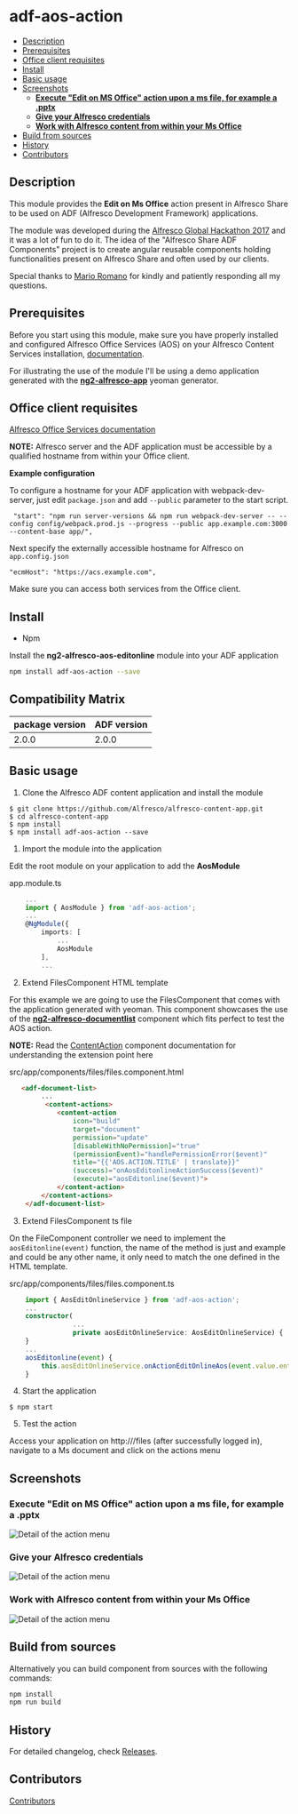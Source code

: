 # adf-aos-action

<!-- markdown-toc start - Don't edit this section.  npm run toc to generate it-->

<!-- toc -->

* [Description](#description)
* [Prerequisites](#prerequisites)
* [Office client requisites](#office-client-requisites)
* [Install](#install)
* [Basic usage](#basic-usage)
* [Screenshots](#screenshots)
  * [**Execute "Edit on MS Office" action upon a ms file, for example a .pptx**](#execute-edit-on-ms-office-action-upon-a-ms-file-for-example-a-pptx)
  * [**Give your Alfresco credentials**](#give-your-alfresco-credentials)
  * [**Work with Alfresco content from within your Ms Office**](#work-with-alfresco-content-from-within-your-ms-office)
* [Build from sources](#build-from-sources)
* [History](#history)
* [Contributors](#contributors)

<!-- toc stop -->

<!-- tocstop -->

<!-- markdown-toc end -->

## Description

This module provides the **Edit on Ms Office** action present in Alfresco Share to be used on ADF (Alfresco Development Framework) applications. 

The module was developed during the [Alfresco Global Hackathon 2017](https://community.alfresco.com/docs/DOC-7046-projects-and-teams-global-virtual-hack-a-thon-2017) and it was a lot of fun to do it. The idea of the "Alfresco Share ADF Components" project is to create angular reusable components holding functionalities present on Alfresco Share and often used by our clients.

Special thanks to [Mario Romano](https://github.com/magemello) for kindly and patiently responding all my questions.

## Prerequisites

Before you start using this module, make sure you have properly installed and configured Alfresco Office Services (AOS) on your Alfresco Content Services installation, [documentation](https://docs.alfresco.com/aos/concepts/aos-intro.html).

For illustrating the use of the module I'll be using a demo application generated with the [**ng2-alfresco-app**](https://github.com/Alfresco/generator-ng2-alfresco-app) yeoman generator.

## Office client requisites

[Alfresco Office Services documentation](https://docs.alfresco.com/aos/concepts/aos-prereqs.html)

**NOTE:** Alfresco server and the ADF application must be accessible by a qualified hostname from within your Office client.

**Example configuration**

To configure a hostname for your ADF application with webpack-dev-server, just edit ```package.json``` and add ```--public``` parameter to the start script.

```
 "start": "npm run server-versions && npm run webpack-dev-server -- --config config/webpack.prod.js --progress --public app.example.com:3000 --content-base app/",
```

Next specify the externally accessible hostname for Alfresco on ```app.config.json```

```
"ecmHost": "https://acs.example.com",
```

Make sure you can access both services from the Office client.

## Install

* Npm
    
Install the **ng2-alfresco-aos-editonline** module into your ADF application

```sh
npm install adf-aos-action --save
```


## Compatibility Matrix

| package version | ADF version |
| --- | --- |
| 2.0.0 | 2.0.0 |

## Basic usage

1. Clone the Alfresco ADF content application and install the module

```
$ git clone https://github.com/Alfresco/alfresco-content-app.git
$ cd alfresco-content-app
$ npm install
$ npm install adf-aos-action --save
```

1. Import the module into the application

Edit the root module on your application to add the **AosModule**

app.module.ts

```ts
    ...
    import { AosModule } from 'adf-aos-action';
    ...
    @NgModule({
        imports: [
            ...
            AosModule
        ],
        ...        
```

2. Extend FilesComponent HTML template

For this example we are going to use the FilesComponent that comes with the application generated with yeoman. This component showcases the use of the [**ng2-alfresco-documentlist**]() component which fits perfect to test the AOS action.

**NOTE:** Read the [ContentAction](https://github.com/Alfresco/alfresco-ng2-components/tree/master/ng2-components/ng2-alfresco-documentlist#actions) component documentation for understanding the extension point here

src/app/components/files/files.component.html

```html
   <adf-document-list>
        ...        
         <content-actions>
            <content-action
                icon="build"
                target="document"
                permission="update"
                [disableWithNoPermission]="true"
                (permissionEvent)="handlePermissionError($event)"
                title="{{'AOS.ACTION.TITLE' | translate}}"
                (success)="onAosEditonlineActionSuccess($event)"
                (execute)="aosEditonline($event)">
            </content-action>
        </content-actions>
    </adf-document-list>
```

3. Extend FilesComponent ts file

On the FileComponent controller we need to implement the ```aosEditonline(event)``` function, the name of the method is just and example and could be any other name, it only need to match the one defined in the HTML template.

src/app/components/files/files.component.ts

```ts
    import { AosEditOnlineService } from 'adf-aos-action';
    ...
    constructor(
                ...
                private aosEditOnlineService: AosEditOnlineService) {
    }
    ...
    aosEditonline(event) {
        this.aosEditOnlineService.onActionEditOnlineAos(event.value.entry);
    }
```

4. Start the application

```
$ npm start
```

5. Test the action

Access your application on http://<ecmHost>/files (after successfully logged in), navigate to a Ms document and click on the actions menu 

## Screenshots

### **Execute "Edit on MS Office" action upon a ms file, for example a .pptx**

![Detail of the action menu](https://raw.githubusercontent.com/keensoft/ng2-alfresco-aos-editonline/master/img/1.png)

### **Give your Alfresco credentials**

![Detail of the action menu](https://raw.githubusercontent.com/keensoft/ng2-alfresco-aos-editonline/master/img/2.png)

### **Work with Alfresco content from within your Ms Office**

![Detail of the action menu](https://raw.githubusercontent.com/keensoft/ng2-alfresco-aos-editonline/master/img/3.png)


## Build from sources

Alternatively you can build component from sources with the following commands:

```sh
npm install
npm run build
```

## History

For detailed changelog, check [Releases](https://github.com/keensoft/alfresco-content-app-with-aos/releases).

## Contributors

[Contributors](https://github.com/keensoft/alfresco-content-app-with-aos/graphs/contributors)
